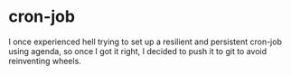 # cron-job

I once experienced hell trying to set up a resilient and persistent cron-job using agenda, so once I got it right, I decided to push it to git to avoid reinventing wheels.
